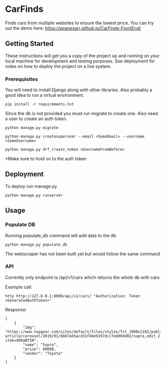 # CarFinds

Finds cars from multiple websites to ensure the lowest price. You can try out the demo here: https://apanesarr.github.io/CarFinds-FrontEnd/

## Getting Started

These instructions will get you a copy of the project up and running on your local machine for development and testing purposes. See deployment for notes on how to deploy the project on a live system.

### Prerequisites

You will need to install Django along with other libraries. Also probably a good idea to run a virtual environment. 

```
pip install -r requirements.txt

```
Since the db is not provided you must run migrate to create one. Also need a user to create an auth token. 

```
python manage.py migrate

python manage.py createsuperuser --email <SomeEmail> --username <SomeUsername>

python manage.py drf_create_token <UsernameFromBefore>

```
*Make sure to hold on to the auth token

## Deployment

To deploy run manage.py 

```
python manage.py runserver

```
## Usage
### Populate DB

Running populate_db command will add data to the db 

```
python manage.py populate_db

```

The webscraper has not been built yet but would follow the same command

### API 
Currently only endpoint is /api/v1/cars which returns the whole db with cars

Example call:

```
http http://127.0.0.1:8000/api/v1/cars/ "Authorization: Token <GeneratedAuthToken>"

```

Response:

```
[
    {
        "img": "https://www.topgear.com/sites/default/files/styles/fit_1960x1102/public/images/news-article/carousel/2019/01/6bb7a65acd31f46e9197dcc7edd94d02/supra_edit_2.jpg?itok=dD8aNfIH",
        "name": "Supra",
        "price": 60000,
        "vendor": "Toyota"
    }
]


```



